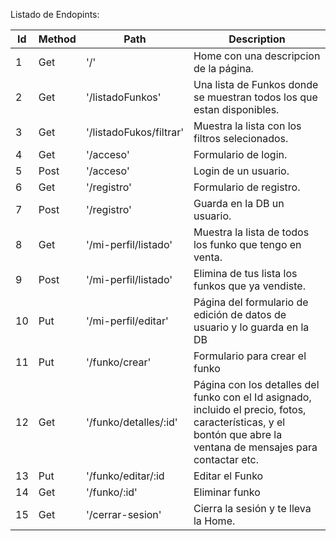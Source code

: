 Listado de Endopints:

|Id|Method|Path|Description|
|---|---|---|---|
|1|Get|'/'|Home con una descripcion de la página.|
|2|Get|'/listadoFunkos'| Una lista de Funkos donde se muestran todos los que estan disponibles.|
|3|Get|'/listadoFukos/filtrar'|Muestra la lista con los filtros selecionados.|
|4|Get|'/acceso'|Formulario de login.|
|5|Post|'/acceso'|Login de un usuario.|
|6|Get|'/registro'|Formulario de registro.|
|7|Post|'/registro'|Guarda en la DB un usuario.|
|8|Get|'/mi-perfil/listado'|Muestra la lista de todos los funko que tengo en venta.|
|9|Post|'/mi-perfil/listado'|Elimina de tus lista los funkos que ya vendiste.|
|10|Put|'/mi-perfil/editar'|Página del formulario de edición de datos de usuario y lo guarda en la DB|
|11|Put|'/funko/crear'|Formulario para crear el funko|
|12|Get|'/funko/detalles/:id'|Página con los detalles del funko con el Id asignado, incluido el precio, fotos, características, y el bontón que abre la ventana de mensajes para contactar etc.|
|13|Put|'/funko/editar/:id|Editar el Funko|
|14|Get|'/funko/:id'|Eliminar funko|
|15|Get|'/cerrar-sesion'|Cierra la sesión y te lleva la Home.|